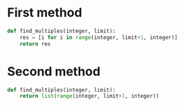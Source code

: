 # First method

```python
def find_multiples(integer, limit):
    res = [i for i in range(integer, limit+1, integer)] 
    return res
```

# Second method

```python
def find_multiples(integer, limit):
    return list(range(integer, limit+1, integer))
```
